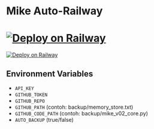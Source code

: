 # Mike Auto-Railway

# [![Deploy on Railway](https://railway.app/button.svg)](https://railway.app/template/519ded9f-d033-4886-8d4a-30cf56fb457a)
[![Deploy on Railway](https://railway.com/button.svg)](https://railway.com/deploy/vLeV-R?referralCode=39yiKC)

## Environment Variables
- `API_KEY`
- `GITHUB_TOKEN`
- `GITHUB_REPO`
- `GITHUB_PATH` (contoh: backup/memory_store.txt)
- `GITHUB_CODE_PATH` (contoh: backup/mike_v02_core.py)
- `AUTO_BACKUP` (true/false)



